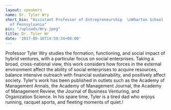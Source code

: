 ```yaml
---
layout: speakers
name: Dr. Tyler Wry
short_bio: "Assistant Professor of Entrepreneurship  \nWharton School  \nUniversity
  of Pennsylvania"
pic: "/uploads/Wry.jpeg"
title: Dr. Tyler Wr
date: '2017-05-16T14:59:34+00:00'
---
```

Professor Tyler Wry studies the formation, functioning, and social impact of hybrid ventures, with a particular focus on social enterprises. Taking a broad, cross-national view, this work considers how forces in the external environment affect the ability of social enterprises to acquire resources, balance intensive outreach with financial sustainability, and positively affect society. Tyler's work has been published in outlets such as the Academy of Management Annals, the Academy of Management Journal, the Academy of Management Review, the Journal of Business Venturing, and Organization Science. In his spare time, Tyler is a tired dad who enjoys running, racquet sports, and fleeting moments of quiet.!
